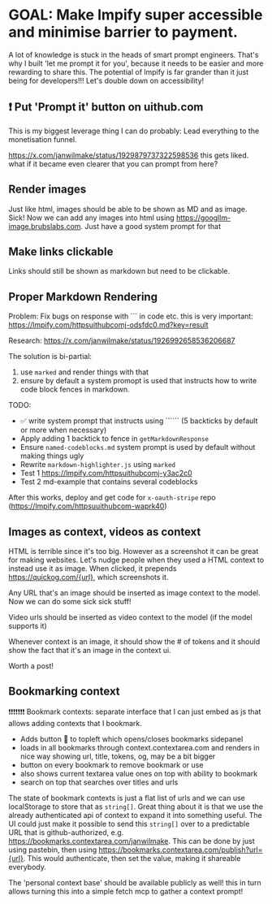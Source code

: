 # GOAL: Make lmpify super accessible and minimise barrier to payment.

A lot of knowledge is stuck in the heads of smart prompt engineers. That's why I built 'let me prompt it for you', because it needs to be easier and more rewarding to share this. The potential of lmpify is far grander than it just being for developers!!! Let's double down on accessibility!

## ❗️ Put 'Prompt it' button on uithub.com

This is my biggest leverage thing I can do probably: Lead everything to the monetisation funnel.

https://x.com/janwilmake/status/1929879737322598536 this gets liked. what if it became even clearer that you can prompt from here?

## Render images

Just like html, images should be able to be shown as MD and as image. Sick! Now we can add any images into html using https://googllm-image.brubslabs.com. Just have a good system prompt for that

## Make links clickable

Links should still be shown as markdown but need to be clickable.

## Proper Markdown Rendering

Problem: Fix bugs on response with ``` in code etc. this is very important: https://lmpify.com/httpsuithubcomj-odsfdc0.md?key=result

Research: https://x.com/janwilmake/status/1926992658536206687

The solution is bi-partial:

1. use `marked` and render things with that
2. ensure by default a system promopt is used that instructs how to write code block fences in markdown.

TODO:

- ✅ write system prompt that instructs using `````` (5 backticks by default or more when necessary)
- Apply adding 1 backtick to fence in `getMarkdownResponse`
- Ensure `named-codeblocks.md` system prompt is used by default without making things ugly
- Rewrite `markdown-highlighter.js` using `marked`
- Test 1 https://lmpify.com/httpsuithubcomj-y3ac2c0
- Test 2 md-example that contains several codeblocks

After this works, deploy and get code for `x-oauth-stripe` repo (https://lmpify.com/httpsuuithubcom-waprk40)

## Images as context, videos as context

HTML is terrible since it's too big. However as a screenshot it can be great for making websites. Let's nudge people when they used a HTML context to instead use it as image. When clicked, it prepends https://quickog.com/{url}, which screenshots it.

Any URL that's an image should be inserted as image context to the model. Now we can do some sick sick stuff!

Video urls should be inserted as video context to the model (if the model supports it)

Whenever context is an image, it should show the # of tokens and it should show the fact that it's an image in the context ui.

Worth a post!

## Bookmarking context

❗️❗️❗️❗️❗️❗️❗️ Bookmark contexts: separate interface that I can just embed as js that allows adding contexts that I bookmark.

- Adds button 🔖 to topleft which opens/closes bookmarks sidepanel
- loads in all bookmarks through context.contextarea.com and renders in nice way showing url, title, tokens, og, may be a bit bigger
- button on every bookmark to remove bookmark or use
- also shows current textarea value ones on top with ability to bookmark
- search on top that searches over titles and urls

The state of bookmark contexts is just a flat list of urls and we can use localStorage to store that as `string[]`. Great thing about it is that we use the already authenticated api of context to expand it into something useful. The UI could just make it possible to send this `string[]` over to a predictable URL that is github-authorized, e.g. https://bookmarks.contextarea.com/janwilmake. This can be done by just using pastebin, then using https://bookmarks.contextarea.com/publish?url={url}. This would authenticate, then set the value, making it shareable everybody.

The 'personal context base' should be available publicly as well! this in turn allows turning this into a simple fetch mcp to gather a context prompt!
